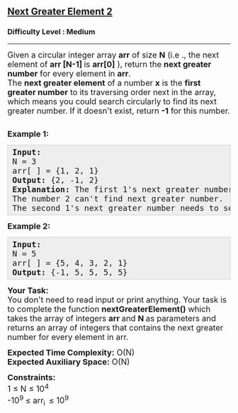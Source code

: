 <h2><a href="https://www.geeksforgeeks.org/problems/next-greater-element-2/1?page=3&difficulty=Medium&sortBy=accuracy">Next Greater Element 2</a></h2><h3>Difficulty Level : Medium</h3><hr><div class="problems_problem_content__Xm_eO"><p><span style="font-size: 18px;">Given a circular integer array <strong>arr</strong> of size <strong>N</strong> (i.e ., the next element of <strong>arr [N-1] </strong>is <strong>arr</strong><strong>[0]</strong> ), return the <strong>next greater number</strong> for every element in <strong>arr</strong>.<br>The <strong>next greater element</strong> of a number <strong>x</strong> is the <strong>first greater number</strong> to its traversing order next in the array, which means you could search circularly to find its next greater number. If it doesn't exist, return <strong>-1</strong> for this number.</span><br>&nbsp;</p>
<p><span style="font-size: 18px;"><strong>Example 1:</strong></span></p>
<pre style="background: #eeeeee; border: 1px solid #cccccc; padding: 5px 10px; --darkreader-inline-bgimage: initial; --darkreader-inline-bgcolor: #222426; --darkreader-inline-border-top: #3e4446; --darkreader-inline-border-right: #3e4446; --darkreader-inline-border-bottom: #3e4446; --darkreader-inline-border-left: #3e4446;"><span style="font-size: 18px;"><strong>Input:</strong><br>N = 3<br>arr[ ] = {1, 2, 1}<br><strong>Output:&nbsp;</strong>{2, -1, 2}<br><strong>Explanation:</strong>&nbsp;The first 1's next greater number is 2:<br>The number 2 can't find next greater number.<br>The second 1's next greater number needs to search circularly, which is also 2.</span></pre>
<p><span style="font-size: 18px;"><strong>Example 2:</strong></span></p>
<pre style="background: #eeeeee; border: 1px solid #cccccc; padding: 5px 10px; --darkreader-inline-bgimage: initial; --darkreader-inline-bgcolor: #222426; --darkreader-inline-border-top: #3e4446; --darkreader-inline-border-right: #3e4446; --darkreader-inline-border-bottom: #3e4446; --darkreader-inline-border-left: #3e4446;"><span style="font-size: 18px;"><strong>Input:</strong><br>N = 5<br>arr[ ] = {5, 4, 3, 2, 1}<br><strong>Output:&nbsp;</strong>{-1, 5, 5, 5, 5}</span></pre>
<p><span style="font-size: 18px;"><strong>Your Task:</strong><br>You don't need to read input or print anything. Your task is to complete the function <strong>nextGreaterElement()</strong>&nbsp;which takes the&nbsp;array of&nbsp;integers&nbsp;<strong>arr </strong>and <strong>N&nbsp;</strong>as parameters and returns an array of integers that contains the next greater number for every element in arr.</span></p>
<p><span style="font-size: 18px;"><strong>Expected Time Complexity:</strong>&nbsp;O(N)<br><strong>Expected Auxiliary Space:</strong>&nbsp;O(N)</span></p>
<p><span style="font-size: 18px;"><strong>Constraints:</strong><br>1 ≤ N ≤ 10<sup>4</sup><br>-10<sup>9&nbsp;</sup>≤ arr<sub>i&nbsp; </sub>≤ 10<sup>9</sup></span></p></div>